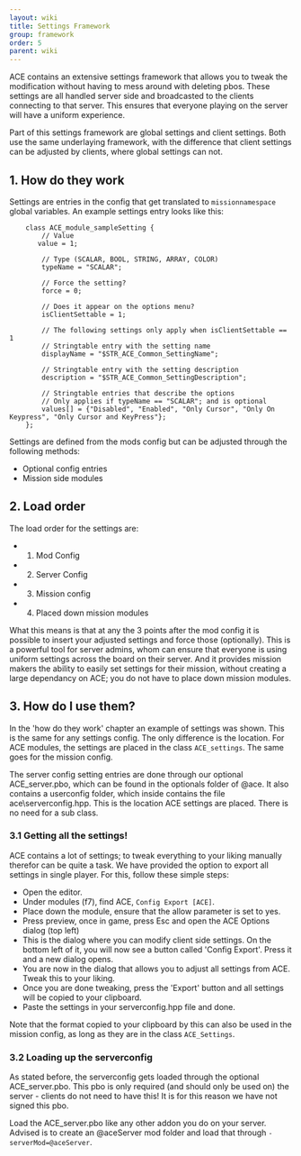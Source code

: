```yaml
---
layout: wiki
title: Settings Framework
group: framework
order: 5
parent: wiki
---
```


ACE contains an extensive settings framework that allows you to tweak the modification without having to mess around with deleting pbos. These settings are all handled server side and broadcasted to the clients connecting to that server. This ensures that everyone playing on the server will have a uniform experience.

Part of this settings framework are global settings and client settings. Both use the same underlaying framework, with the difference that client settings can be adjusted by clients, where global settings can not.


## 1. How do they work

Settings are entries in the config that get translated to `missionnamespace` global variables. An example settings entry looks like this:

```
    class ACE_module_sampleSetting {
        // Value
       value = 1;
    
        // Type (SCALAR, BOOL, STRING, ARRAY, COLOR)
        typeName = "SCALAR";
    
        // Force the setting?
        force = 0;
    
        // Does it appear on the options menu?
        isClientSettable = 1;
    
        // The following settings only apply when isClientSettable == 1
        // Stringtable entry with the setting name
        displayName = "$STR_ACE_Common_SettingName";
    
        // Stringtable entry with the setting description
        description = "$STR_ACE_Common_SettingDescription";
    
        // Stringtable entries that describe the options
        // Only applies if typeName == "SCALAR"; and is optional
        values[] = {"Disabled", "Enabled", "Only Cursor", "Only On Keypress", "Only Cursor and KeyPress"};
    };
```

Settings are defined from the mods config but can be adjusted through the following methods:
* Optional config entries
* Mission side modules

## 2. Load order

The load order for the settings are:
* 1. Mod Config
* 2. Server Config
* 3. Mission config
* 4. Placed down mission modules

What this means is that at any the 3 points after the mod config it is possible to insert your adjusted settings and force those (optionally). This is a powerful tool for server admins, whom can ensure that everyone is using uniform settings across the board on their server. And it provides mission makers the ability to easily set settings for their mission, without creating a large dependancy on ACE; you do not have to place down mission modules.

## 3. How do I use them?

In the 'how do they work' chapter an example of settings was shown. This is the same for any settings config. The only difference is the location. For ACE modules, the settings are placed in the class `ACE_settings`. The same goes for the mission config.

The server config setting entries are done through our optional ACE_server.pbo, which can be found in the optionals folder of @ace. It also contains a userconfig folder, which inside contains the file ace\serverconfig.hpp. This is the location ACE settings are placed. There is no need for a sub class.

### 3.1 Getting all the settings!

ACE contains a lot of settings; to tweak everything to your liking manually therefor can be quite a task. We have provided the option to export all settings in single player. For this, follow these simple steps:

* Open the editor.
* Under modules (f7), find ACE, `Config Export [ACE]`.
* Place down the module, ensure that the allow parameter is set to yes.
* Press preview, once in game, press Esc and open the ACE Options dialog (top left)
* This is the dialog where you can modify client side settings. On the bottom left of it, you will now see a button called 'Config Export'. Press it and a new dialog opens.
* You are now in the dialog that allows you to adjust all settings from ACE. Tweak this to your liking.
* Once you are done tweaking, press the 'Export' button and all settings will be copied to your clipboard.
* Paste the settings in your serverconfig.hpp file and done.

Note that the format copied to your clipboard by this can also be used in the mission config, as long as they are in the class `ACE_Settings`.

### 3.2 Loading up the serverconfig

As stated before, the serverconfig gets loaded through the optional ACE_server.pbo. This pbo is only required (and should only be used on) the server - clients do not need to have this! It is for this reason we have not signed this pbo. 

Load the ACE_server.pbo like any other addon you do on your server. Advised is to create an @aceServer mod folder and load that through `-serverMod=@aceServer`.


